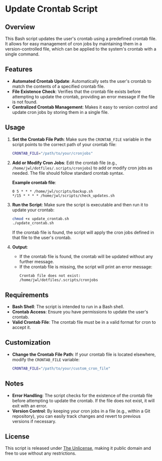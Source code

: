 # Update Crontab Script

## Overview

This Bash script updates the user's crontab using a predefined crontab file. It allows for easy management of cron jobs
by maintaining them in a version-controlled file, which can be applied to the system's crontab with a single command.

## Features

- **Automated Crontab Update**: Automatically sets the user's crontab to match the contents of a specified crontab file.
- **File Existence Check**: Verifies that the crontab file exists before attempting to update the crontab, providing an
  error message if the file is not found.
- **Centralized Crontab Management**: Makes it easy to version control and update cron jobs by storing them in a single
  file.

## Usage

1. **Set the Crontab File Path**: Make sure the `CRONTAB_FILE` variable in the script points to the correct path of your
   crontab file:
   ```bash
   CRONTAB_FILE="/path/to/your/cronjobs"
   ```

2. **Add or Modify Cron Jobs**: Edit the crontab file (e.g., `/home/jwl/dotfiles/.scripts/cronjobs`) to add or modify
   cron jobs as needed. The file should follow standard crontab syntax.

   **Example crontab file**:
   ```
   0 5 * * * /home/jwl/scripts/backup.sh
   */15 * * * * /home/jwl/scripts/check_updates.sh
   ```

3. **Run the Script**: Make sure the script is executable and then run it to update your crontab:
   ```bash
   chmod +x update_crontab.sh
   ./update_crontab.sh
   ```

   If the crontab file is found, the script will apply the cron jobs defined in that file to the user's crontab.

4. **Output**:
    - If the crontab file is found, the crontab will be updated without any further message.
    - If the crontab file is missing, the script will print an error message:
      ```
      Crontab file does not exist: /home/jwl/dotfiles/.scripts/cronjobs
      ```

## Requirements

- **Bash Shell**: The script is intended to run in a Bash shell.
- **Crontab Access**: Ensure you have permissions to update the user's crontab.
- **Valid Crontab File**: The crontab file must be in a valid format for cron to accept it.

## Customization

- **Change the Crontab File Path**: If your crontab file is located elsewhere, modify the `CRONTAB_FILE` variable:
  ```bash
  CRONTAB_FILE="/path/to/your/custom_cron_file"
  ```

## Notes

- **Error Handling**: The script checks for the existence of the crontab file before attempting to update the crontab.
  If the file does not exist, it will exit with an error.
- **Version Control**: By keeping your cron jobs in a file (e.g., within a Git repository), you can easily track changes
  and revert to previous versions if necessary.

## License

This script is released under [The Unlicense](https://unlicense.org/), making it public domain and free to use without
any restrictions.